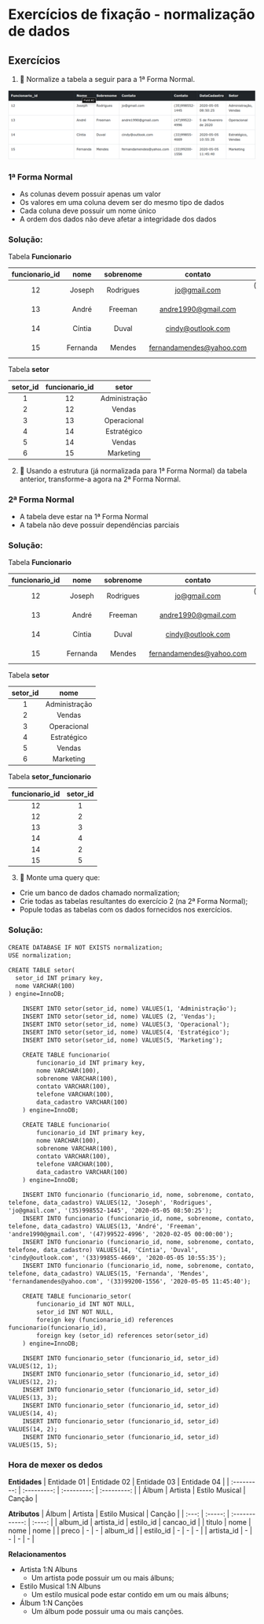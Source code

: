 # Exercícios de fixação - normalização de dados
## Exercícios
1. 🚀 Normalize a tabela a seguir para a 1ª Forma Normal.

![Tabela Exercício 01](./exercicio-01-tabela.png)


### 1ª Forma Normal
  - As colunas devem possuir apenas um valor
  - Os valores em uma coluna devem ser do mesmo tipo de dados
  - Cada coluna deve possuir um nome único
  - A ordem dos dados não deve afetar a integridade dos dados

### Solução: 

Tabela __Funcionario__

| funcionario_id | nome | sobrenome | contato | telefone | data_cadastro |
| :------------: | :--: | :-------: | :-----: | :------: | :-----------: |
| 12 | Joseph | Rodrigues | jo@gmail.com | (35)998552-1445 | 2020-05-05 08:50:25 |
| 13 | André | Freeman | andre1990@gmail.com | (47)99522-4996 | 2020-02-05 00:00:00 |
| 14 | Cíntia | Duval | cindy@outlook.com | (33)98855-4669 | 2020-05-05 10:55:35 |
| 15 | Fernanda | Mendes | fernandamendes@yahoo.com | (33)99200-1556 | 2020-05-05 11:45:40 |

Tabela __setor__

| setor_id | funcionario_id | setor |
| :------: | :------------: | :---: |
| 1 | 12 | Administração |
| 2 | 12 | Vendas |
| 3 | 13 | Operacional |
| 4 | 14 | Estratégico | 
| 5 | 14 | Vendas |
| 6 | 15 | Marketing |

2. 🚀 Usando a estrutura (já normalizada para 1ª Forma Normal) da tabela anterior, transforme-a agora na 2ª Forma Normal.

### 2ª Forma Normal
  - A tabela deve estar na 1ª Forma Normal
  - A tabela não deve possuir dependências parciais

### Solução: 

Tabela __Funcionario__

| funcionario_id | nome | sobrenome | contato | telefone | data_cadastro |
| :------------: | :--: | :-------: | :-----: | :------: | :-----------: |
| 12 | Joseph | Rodrigues | jo@gmail.com | (35)998552-1445 | 2020-05-05 08:50:25 |
| 13 | André | Freeman | andre1990@gmail.com | (47)99522-4996 | 2020-02-05 00:00:00 |
| 14 | Cíntia | Duval | cindy@outlook.com | (33)98855-4669 | 2020-05-05 10:55:35 |
| 15 | Fernanda | Mendes | fernandamendes@yahoo.com | (33)99200-1556 | 2020-05-05 11:45:40 |

Tabela __setor__

| setor_id | nome |
| :------: | :--: |
| 1 | Administração |
| 2 | Vendas |
| 3 | Operacional |
| 4 | Estratégico | 
| 5 | Vendas |
| 6 | Marketing |

Tabela __setor_funcionario__

| funcionario_id | setor_id |
| :------------: | :------: |
| 12 | 1 |
| 12 | 2 |
| 13 | 3 |
| 14 | 4 |
| 14 | 2 |
| 15 | 5 |

3. 🚀 Monte uma query que:
  - Crie um banco de dados chamado normalization;
  - Crie todas as tabelas resultantes do exercício 2 (na 2ª Forma Normal);
  - Popule todas as tabelas com os dados fornecidos nos exercícios.

### Solução:

```
CREATE DATABASE IF NOT EXISTS normalization;
USE normalization;
```

```
CREATE TABLE setor(
  setor_id INT primary key,
  nome VARCHAR(100)
) engine=InnoDB;
```

```
    INSERT INTO setor(setor_id, nome) VALUES(1, 'Administração');
    INSERT INTO setor(setor_id, nome) VALUES (2, 'Vendas');
    INSERT INTO setor(setor_id, nome) VALUES(3, 'Operacional');
    INSERT INTO setor(setor_id, nome) VALUES(4, 'Estratégico');
    INSERT INTO setor(setor_id, nome) VALUES(5, 'Marketing');
```

```
    CREATE TABLE funcionario(
        funcionario_id INT primary key,
        nome VARCHAR(100),
        sobrenome VARCHAR(100),
        contato VARCHAR(100),
        telefone VARCHAR(100),
        data_cadastro VARCHAR(100)
    ) engine=InnoDB;
```

```
    CREATE TABLE funcionario(
        funcionario_id INT primary key,
        nome VARCHAR(100),
        sobrenome VARCHAR(100),
        contato VARCHAR(100),
        telefone VARCHAR(100),
        data_cadastro VARCHAR(100)
    ) engine=InnoDB;
```

```
    INSERT INTO funcionario (funcionario_id, nome, sobrenome, contato, telefone, data_cadastro) VALUES(12, 'Joseph', 'Rodrigues', 'jo@gmail.com', '(35)998552-1445', '2020-05-05 08:50:25');
    INSERT INTO funcionario (funcionario_id, nome, sobrenome, contato, telefone, data_cadastro) VALUES(13, 'André', 'Freeman', 'andre1990@gmail.com', '(47)99522-4996', '2020-02-05 00:00:00');
    INSERT INTO funcionario (funcionario_id, nome, sobrenome, contato, telefone, data_cadastro) VALUES(14, 'Cíntia', 'Duval', 'cindy@outlook.com', '(33)99855-4669', '2020-05-05 10:55:35');
    INSERT INTO funcionario (funcionario_id, nome, sobrenome, contato, telefone, data_cadastro) VALUES(15, 'Fernanda', 'Mendes', 'fernandamendes@yahoo.com', '(33)99200-1556', '2020-05-05 11:45:40');
```

```
    CREATE TABLE funcionario_setor(
        funcionario_id INT NOT NULL,
        setor_id INT NOT NULL,
        foreign key (funcionario_id) references funcionario(funcionario_id),
        foreign key (setor_id) references setor(setor_id)
    ) engine=InnoDB;
```

```
    INSERT INTO funcionario_setor (funcionario_id, setor_id) VALUES(12, 1);
    INSERT INTO funcionario_setor (funcionario_id, setor_id) VALUES(12, 2);
    INSERT INTO funcionario_setor (funcionario_id, setor_id) VALUES(13, 3);
    INSERT INTO funcionario_setor (funcionario_id, setor_id) VALUES(14, 4);
    INSERT INTO funcionario_setor (funcionario_id, setor_id) VALUES(14, 2);
    INSERT INTO funcionario_setor (funcionario_id, setor_id) VALUES(15, 5);
```

### Hora de mexer os dedos

__Entidades__
| Entidade 01 | Entidade 02 | Entidade 03 | Entidade 04 |
| :---------: | :---------: | :---------: | :---------: |
| Álbum | Artista | Estilo Musical | Canção |

__Atributos__
| Álbum | Artista | Estilo Musical | Canção |
| :---: | :-----: | :------------: | :----: |
| album_id | artista_id | estilo_id | cancao_id |
| titulo | nome | nome | nome |
| preco | - | - | album_id |
| estilo_id | - | - | - |
| artista_id | - | - | - | - |

__Relacionamentos__
- Artista 1:N Albuns
  - Um artista pode possuir um ou mais álbuns;
- Estilo Musical 1:N Albuns
  - Um estilo musical pode estar contido em um ou mais álbuns;
- Álbum 1:N Canções
  - Um álbum pode possuir uma ou mais canções.
